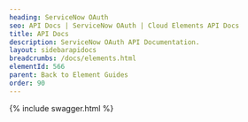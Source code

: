 ```yaml
---
heading: ServiceNow OAuth
seo: API Docs | ServiceNow OAuth | Cloud Elements API Docs
title: API Docs
description: ServiceNow OAuth API Documentation.
layout: sidebarapidocs
breadcrumbs: /docs/elements.html
elementId: 566
parent: Back to Element Guides
order: 90
---
```


{% include swagger.html %}
